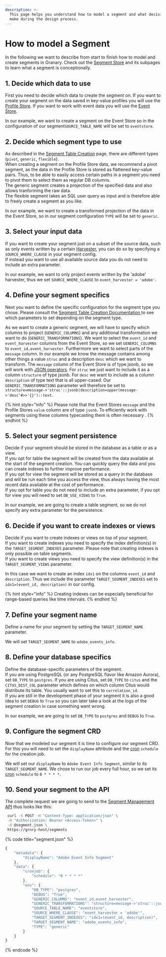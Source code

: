 ```yaml
---
description: >-
  This page helps you understand how to model a segment and what decisions to
  make during the design process.
---
```


# How to model a Segment

In the following we want to describe from start to finish how to model and create segments in Granary. Check out the [Segment Store](../../developer-reference/dataflow/segment-store/) and its subpages to learn what a segment is conceptionally. 

## 1. Decide which data to use

First you need to decide which data to create the segment on. If you want to create your segment on the data saved in key-value profiles you will use the [Profile Store](../../developer-reference/dataflow/profile-store/). If you want to work with event data you will use the [Event Store](../../developer-reference/dataflow/event-store.md).

In our example, we want to create a segment on the Event Store so in the configuration of our segment`SOURCE_TABLE_NAME` will be set to `eventstore`.

## 2. Decide which segment type to use

As described in the [Segment Table Creation](../../developer-reference/dataflow/segment-store/segment-table-creation.md) page, there are different types \(`pivot`, `generic`,  `flexible`\).   
When creating a segment on the Profile Store data, we recommend a pivot segment, as the data in the Profile Store is stored as flattened key-value pairs. Thus, to be able to easily access certain paths in a segment you need to pivot them to select them as regular DB columns.  
The generic segment creates a projection of the specified data and also allows tranforming the raw data.  
The flexible segment takes an SQL user query as input and is therefore able to freely create a segment as you like.  
  
In our example, we want to create a transformed projection of the data in the Event Store, so in our segment configuration  `TYPE`  will be set to `generic`.

## 3. Select your input data

If you want to create your segment just on a subset of the source data, such as only events written by a certain [Harvester](../data-in/how-to-run-a-harvester/harvesters.md), you can do so by specifying a `SOURCE_WHERE_CLAUSE` in your segment config.   
If instead you want to use all available source data you do not need to include an extra parameter. 

In our example, we want to only project events written by the 'adobe' harvester, thus we set `SOURCE_WHERE_CLAUSE` to `event_harvester = 'adobe'`.

## 4. Define your segment specifics

Next you want to define the specific configuration for the segment type you chose. Please consult the [Segment Table Creation Documentation ](../../developer-reference/dataflow/segment-store/segment-table-creation.md)to see which parameters to set depending on the segment type.

As we want to create a generic segment, we will have to specify which columns to project \(`GENERIC_COLUMNS`\) and any additional transformation we want to do \(`GENERIC_TRANSFORMATIONS`\).  We want to select the `event_id` and `event_harvester` columns from the Event Store, so we set `GENERIC_COLUMNS` to `event_id,event_harvester`.  Furthermore we want to select parts of the `message` column. In our example we know the message contains among other things a value `struc` and a description `desc` which we want to transform. The `message` column of the Event Store is of type jsonb, so we will work with [JSON operators](https://www.postgresql.org/docs/current/functions-json.html). For `struc` we just want to include it as a column `structure` of type jsonb. For `desc` we want to include as a column `description` of type text that is all upper-cased.  Our `GENERIC_TRANSFORMATIONS` parameter will therefore be set to `structure=message->'struc'::jsonb|description=upper(message->'desc'#>>'{}')::text`.

{% hint style="info" %}
Please note that the Event Stores `message` and the Profile Stores `value` column are of type `jsonb`. To efficiently work with segments using these columns typecasting them is often necessary .
{% endhint %}

## 5. Select your segment persistence  

Decide if your segment should be stored in the database as a table or as a view.   
If you opt for table the segment will be created from the data available at the start of the segment creation. You can quickly query the data and you can create indexes to further improve performance.   
If you opt for view the segment will be stored as a query in the database and will be run each time you access the view, thus always having the most recent data available at the cost of performance.   
If you opt for table you do not need to include an extra parameter, if you opt for view you will need to set `DB_USE_VIEWS` to `True`.

In our example, we are going to create a table segment, so we do not specify any extra parameter for the persistence.

## 6. Decide if you want to create indexes or views

Decide if you want to create indexes or views on top of your segment.   
If you want to create indexes you need to specify the index definition\(s\) in the `TARGET_SEGMENT_INDEXES` parameter. Please note that creating indexes is only possible on table segments.  
If you want to create views you need to specify the view definition\(s\) in the `TARGET_SEGMENT_VIEWS` parameter.

In this case we want to create an index `idx1` on the columns `event_id` and `description`. Thus we include the parameter `TARGET_SEGMENT_INDEXES` set to `idx1=(event_id, description)` in our config.

{% hint style="info" %}
Creating indexes can be especially beneficial for range-based queries like time intervals.
{% endhint %}

## 7. Define your segment name

Define a name for your segment by setting the `TARGET_SEGMENT_NAME` parameter.

We will set `TARGET_SEGMENT_NAME` to `adobe_events_info`.

## 8. Define your database specifics

Define the database-specific parameters of the segment.   
If you are using PostgreSQL \(or any PostgreSQL flavor like Amazon Aurora\), set `DB_TYPE` to `postgres`.  If you are using Citus, set `DB_TYPE` to `citus` and the `CITUS_DIST_COL` parameter which defines on which column Citus would distribute its table. You usually want to set this to `correlation_id`.  
If you are still in the development phase of your segment it is also a good idea to set `DEBUG` to `True` so you can later take a look at the logs of the segment creation in case something went wrong.

In our example, we are going to set `DB_TYPE` to `postgres` and `DEBUG` to `True`.

## 9. Configure the segment CRD

Now that we modeled our segment it is time to configure our segment CRD. For this you will need to set the `displayName` attribute and the [cron](https://crontab.guru/) `schedule` for the creation job.   


We will set our `displayName` to `Adobe Event Info Segment`, similar to its `TARGET_SEGMENT_NAME`. We chose to run our job every full hour, so we set its [cron](https://crontab.guru/) `schedule` to `0 * * * *`.

## 10. Send your segment to the API

The complete request we are going to send to the [Segment Management API](../../developer-reference/api-reference/segment-management-api.md) thus looks like this:

```bash
 curl -X POST -H "Content-Type: application/json" \
 -H "Authorization: Bearer <Access-Token>" \
 -d @segment.json \
 https://grnry-host/segments
```

{% code title="segment.json" %}
```javascript
{
    "metadata": {
        "displayName": "Adobe Event Info Segment"
    },
    "data": {
        "cronjob": {
            "schedule": "0 * * * *"
        },
        "env": {
            "DB_TYPE": "postgres",
            "DEBUG": "True",
            "GENERIC_COLUMNS": "event_id,event_harvester",
            "GENERIC_TRANSFORMATIONS": "structure=message->'struc'::jsonb|description=upper(message->'desc'#>>'{}')::text",
            "SOURCE_TABLE_NAME": "eventstore",
            "SOURCE_WHERE_CLAUSE": "event_harvester = 'adobe'",
            "TARGET_SEGMENT_INDEXES": "idx1=(event_id, description)",
            "TARGET_SEGMENT_NAME": "adobe_events_info",
            "TYPE": "generic"
        }
    }
}
```
{% endcode %}



